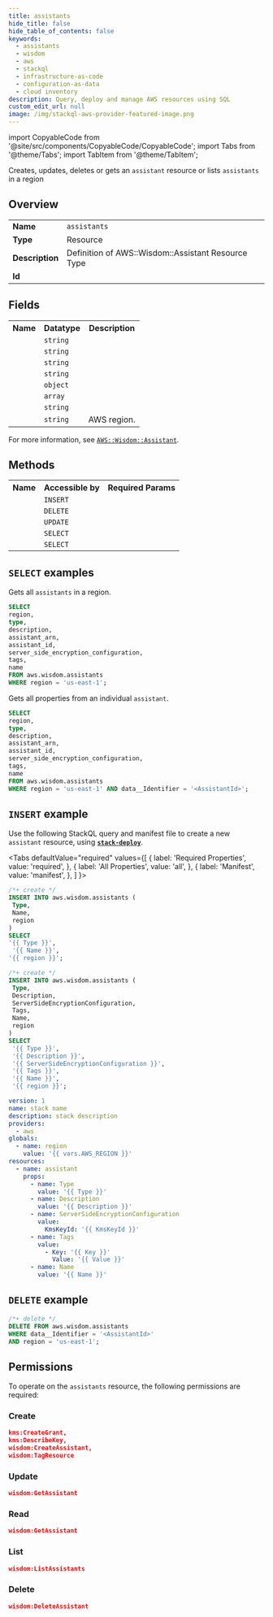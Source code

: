 ```yaml
---
title: assistants
hide_title: false
hide_table_of_contents: false
keywords:
  - assistants
  - wisdom
  - aws
  - stackql
  - infrastructure-as-code
  - configuration-as-data
  - cloud inventory
description: Query, deploy and manage AWS resources using SQL
custom_edit_url: null
image: /img/stackql-aws-provider-featured-image.png
---
```


import CopyableCode from '@site/src/components/CopyableCode/CopyableCode';
import Tabs from '@theme/Tabs';
import TabItem from '@theme/TabItem';

Creates, updates, deletes or gets an <code>assistant</code> resource or lists <code>assistants</code> in a region

## Overview
<table>
<tbody>
<tr><td><b>Name</b></td><td><code>assistants</code></td></tr>
<tr><td><b>Type</b></td><td>Resource</td></tr>
<tr><td><b>Description</b></td><td>Definition of AWS::Wisdom::Assistant Resource Type</td></tr>
<tr><td><b>Id</b></td><td><CopyableCode code="aws.wisdom.assistants" /></td></tr>
</tbody>
</table>

## Fields
<table>
<tbody>
<tr><th>Name</th><th>Datatype</th><th>Description</th></tr><tr><td><CopyableCode code="type" /></td><td><code>string</code></td><td></td></tr>
<tr><td><CopyableCode code="description" /></td><td><code>string</code></td><td></td></tr>
<tr><td><CopyableCode code="assistant_arn" /></td><td><code>string</code></td><td></td></tr>
<tr><td><CopyableCode code="assistant_id" /></td><td><code>string</code></td><td></td></tr>
<tr><td><CopyableCode code="server_side_encryption_configuration" /></td><td><code>object</code></td><td></td></tr>
<tr><td><CopyableCode code="tags" /></td><td><code>array</code></td><td></td></tr>
<tr><td><CopyableCode code="name" /></td><td><code>string</code></td><td></td></tr>
<tr><td><CopyableCode code="region" /></td><td><code>string</code></td><td>AWS region.</td></tr>
</tbody>
</table>

For more information, see <a href="https://docs.aws.amazon.com/AWSCloudFormation/latest/UserGuide/aws-resource-wisdom-assistant.html"><code>AWS::Wisdom::Assistant</code></a>.

## Methods

<table>
<tbody>
  <tr>
    <th>Name</th>
    <th>Accessible by</th>
    <th>Required Params</th>
  </tr>
  <tr>
    <td><CopyableCode code="create_resource" /></td>
    <td><code>INSERT</code></td>
    <td><CopyableCode code="Name, Type, region" /></td>
  </tr>
  <tr>
    <td><CopyableCode code="delete_resource" /></td>
    <td><code>DELETE</code></td>
    <td><CopyableCode code="data__Identifier, region" /></td>
  </tr>
  <tr>
    <td><CopyableCode code="update_resource" /></td>
    <td><code>UPDATE</code></td>
    <td><CopyableCode code="data__Identifier, data__PatchDocument, region" /></td>
  </tr>
  <tr>
    <td><CopyableCode code="list_resources" /></td>
    <td><code>SELECT</code></td>
    <td><CopyableCode code="region" /></td>
  </tr>
  <tr>
    <td><CopyableCode code="get_resource" /></td>
    <td><code>SELECT</code></td>
    <td><CopyableCode code="data__Identifier, region" /></td>
  </tr>
</tbody>
</table>

## `SELECT` examples
Gets all <code>assistants</code> in a region.
```sql
SELECT
region,
type,
description,
assistant_arn,
assistant_id,
server_side_encryption_configuration,
tags,
name
FROM aws.wisdom.assistants
WHERE region = 'us-east-1';
```
Gets all properties from an individual <code>assistant</code>.
```sql
SELECT
region,
type,
description,
assistant_arn,
assistant_id,
server_side_encryption_configuration,
tags,
name
FROM aws.wisdom.assistants
WHERE region = 'us-east-1' AND data__Identifier = '<AssistantId>';
```

## `INSERT` example

Use the following StackQL query and manifest file to create a new <code>assistant</code> resource, using [__`stack-deploy`__](https://pypi.org/project/stack-deploy/).

<Tabs
    defaultValue="required"
    values={[
      { label: 'Required Properties', value: 'required', },
      { label: 'All Properties', value: 'all', },
      { label: 'Manifest', value: 'manifest', },
    ]
}>
<TabItem value="required">

```sql
/*+ create */
INSERT INTO aws.wisdom.assistants (
 Type,
 Name,
 region
)
SELECT 
'{{ Type }}',
 '{{ Name }}',
'{{ region }}';
```
</TabItem>
<TabItem value="all">

```sql
/*+ create */
INSERT INTO aws.wisdom.assistants (
 Type,
 Description,
 ServerSideEncryptionConfiguration,
 Tags,
 Name,
 region
)
SELECT 
 '{{ Type }}',
 '{{ Description }}',
 '{{ ServerSideEncryptionConfiguration }}',
 '{{ Tags }}',
 '{{ Name }}',
 '{{ region }}';
```
</TabItem>
<TabItem value="manifest">

```yaml
version: 1
name: stack name
description: stack description
providers:
  - aws
globals:
  - name: region
    value: '{{ vars.AWS_REGION }}'
resources:
  - name: assistant
    props:
      - name: Type
        value: '{{ Type }}'
      - name: Description
        value: '{{ Description }}'
      - name: ServerSideEncryptionConfiguration
        value:
          KmsKeyId: '{{ KmsKeyId }}'
      - name: Tags
        value:
          - Key: '{{ Key }}'
            Value: '{{ Value }}'
      - name: Name
        value: '{{ Name }}'

```
</TabItem>
</Tabs>

## `DELETE` example

```sql
/*+ delete */
DELETE FROM aws.wisdom.assistants
WHERE data__Identifier = '<AssistantId>'
AND region = 'us-east-1';
```

## Permissions

To operate on the <code>assistants</code> resource, the following permissions are required:

### Create
```json
kms:CreateGrant,
kms:DescribeKey,
wisdom:CreateAssistant,
wisdom:TagResource
```

### Update
```json
wisdom:GetAssistant
```

### Read
```json
wisdom:GetAssistant
```

### List
```json
wisdom:ListAssistants
```

### Delete
```json
wisdom:DeleteAssistant
```
